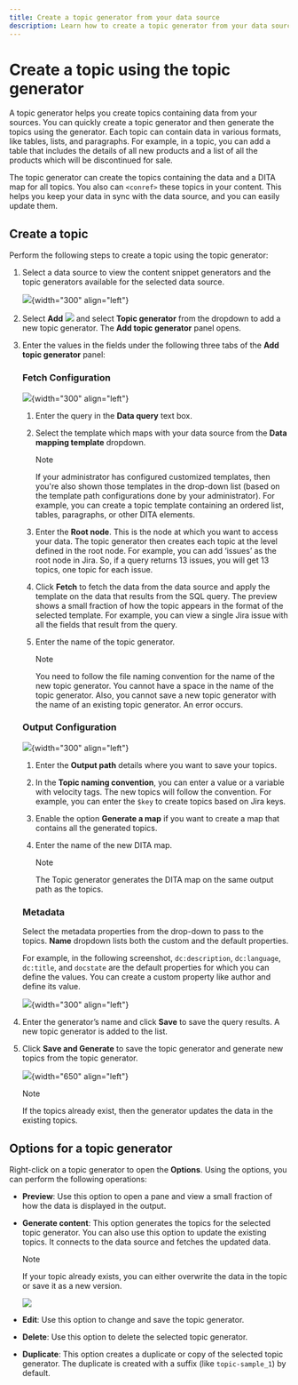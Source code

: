 ```yaml
---
title: Create a topic generator from your data source
description: Learn how to create a topic generator from your data sources
---
```


# Create a topic using the topic generator 

A topic generator helps you create topics containing data from your sources. You can quickly create a topic generator and then generate the topics using the generator. Each topic can contain data in various formats, like tables, lists, and paragraphs.   For example, in a topic, you can add a table that includes the details of all new products and a list of all the products which will be discontinued for sale.

The topic generator can create the topics containing the data and a DITA  map for all topics. You also can `<conref>` these topics in your content. This helps you keep your data in sync with the data source, and you can easily update them. 



## Create a topic

Perform the following steps to create a topic using the topic generator:

1.	Select a data source to view the content snippet generators and the topic generators available for the selected data source.
 
    ![](images/data-sources.png){width="300" align="left"}
2.	Select **Add** ![](images/Add_icon.svg) and select **Topic generator** from the dropdown to add a new topic generator. The **Add topic generator** panel opens.



1. Enter the values in the fields under the following three tabs of the **Add topic generator** panel:

     ### Fetch Configuration
     
    ![](images/topic-generator-fetch-configuration.png){width="300" align="left"}


    1.	Enter the query in the **Data query** text box.
    1.	Select the template which maps with your data source from the **Data mapping template** dropdown.
        >[!NOTE]
        >
        > If your administrator has configured customized templates, then you're also shown those templates in the drop-down list (based on the template path configurations done by your administrator). For example, you can create a topic template containing an ordered list, tables, paragraphs, or other DITA elements.

    1. Enter the **Root node**. This is the node at which you want to access your data. The topic generator then creates each topic at the level defined in the root node. For example, you can add ‘issues’ as the root node in Jira. So, if a query returns 13 issues, you will get 13 topics, one topic for each issue.

    1.	Click **Fetch** to fetch the data from the data source and apply the template on the data that results from the SQL query. The preview shows a small fraction of how the topic appears in the format of the selected template. For example, you can view a single Jira issue with all the fields that result from the query.
    1.	Enter the name of the topic generator. 

        >[!NOTE]
        > 
        > You need to follow the file naming convention for the name of the new topic generator. You cannot have a space in the name of the topic generator. Also, you cannot save a new topic generator with the name of an existing topic generator. An error occurs.

    ### Output Configuration

    ![](images/topic-generator-output-configuration.png){width="300" align="left"}
 
    1. Enter the **Output path** details where you want to save your topics.
    1.	In the **Topic naming convention**, you can enter a value or a variable with velocity tags. The new topics will follow the convention. For example, you can enter the `$key` to create topics based on Jira keys.
    1.	Enable the option **Generate a map** if you want to create a map that contains all the generated topics.      
    1. Enter the name of the new DITA map.
    
        >[!NOTE]
        >
        > The Topic generator generates the DITA map on the same output path as the topics.

    ### Metadata

    Select the metadata properties from the drop-down to 
        pass to the topics. **Name** dropdown lists both the custom and the default properties. 

    For example, in the following screenshot, `dc:description`, `dc:language`, `dc:title`, and `docstate` are the default properties for which you can define the values. You can create a custom property like author and define its value.

    ![](images/topic-generator-metadata.png){width="300" align="left"}
 


1.	Enter the generator’s name and click **Save** to save the query results. A new topic generator is added to the list.

1.	Click **Save and Generate** to save the topic generator and generate new topics from the topic generator. 

 

    ![](images/edit-topic-generator.png){width="650" align="left"}
    
    >[!NOTE]
    >
    > If the topics already exist, then the generator updates the data in the existing topics.

## Options for a topic generator

Right-click on a topic generator to open the **Options**. Using the options, you can perform the following operations:

-	**Preview**: Use this option to open a pane and view a small fraction of how the data is displayed in the output.
-	**Generate content**: This option generates the topics for the selected topic generator. You can also use this option to update the existing topics. It connects to the data source and fetches the updated data. 

    >[!NOTE] 
    >
    >If your topic already exists, you can either overwrite the data in the topic or save it as a new version.
    
    ![](images/generate-topic-options.png)
  
-	**Edit**: Use this option to change and save the topic generator.
-	**Delete**: Use this option to delete the selected topic generator.
-	**Duplicate**: This option creates a duplicate or copy of the selected topic generator. The duplicate is created with a suffix (like `topic-sample_1`) by default.


